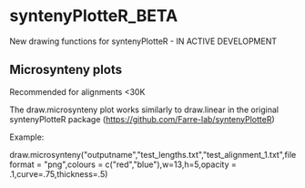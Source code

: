 # syntenyPlotteR_BETA
New drawing functions for syntenyPlotteR - IN ACTIVE DEVELOPMENT

## Microsynteny plots

Recommended for alignments <30K 

The draw.microsynteny plot works similarly to draw.linear in the original syntenyPlotteR package (https://github.com/Farre-lab/syntenyPlotteR)

Example:

draw.microsynteny("outputname","test_lengths.txt","test_alignment_1.txt",fileformat = "png",colours = c("red","blue"),w=13,h=5,opacity = .1,curve=.75,thickness=.5)

